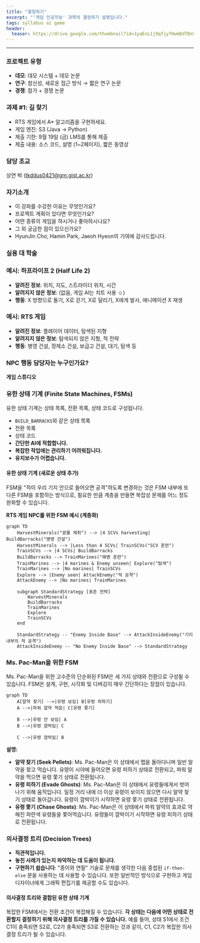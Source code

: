 ```yaml
---
title: "결정하기"
excerpt: "'게임 인공지능' 과목의 결정하기 설명입니다."
tags: syllabus ai game
header:
  teaser: https://drive.google.com/thumbnail?id=1yaExL1j9qfjyfHwmDdTBnSHI3c-RnL0G&sz=w1000
---
```


---

### **프로젝트 유형**

*   **데모**: 데모 시스템 + 데모 논문
*   **연구**: 참신성, 새로운 접근 방식 → 짧은 연구 논문
*   **경쟁**: 참가 + 경쟁 논문

### **과제 #1: 길 찾기**

*   RTS 게임에서 A\* 알고리즘을 구현하세요.
*   게임 엔진: S3 (Java → Python)
*   제출 기한: 9월 19일 (금) LMS를 통해 제출
*   제출 내용: 소스 코드, 설명 (1~2페이지), 짧은 동영상

### **담당 조교**

상연 박 (tkddus0421@gm.gist.ac.kr)

### **자기소개**

*   이 강좌를 수강한 이유는 무엇인가요?
*   프로젝트 계획이 있다면 무엇인가요?
*   어떤 종류의 게임을 하시거나 좋아하시나요?
*   그 외 궁금한 점이 있으신가요?
*   HyunJin Cho, Hamin Park, Jaeoh Hyeon의 기여에 감사드립니다.

### **실용 대 학술**

### **예시: 하프라이프 2 (Half Life 2)**

*   **알려진 정보**: 위치, 지도, 스트라이더 위치, 시간
*   **알려지지 않은 정보**: (없음, 게임 AI는 치트 사용 ☺)
*   **행동**: X 방향으로 돌기, X로 걷기, X로 달리기, X에게 발사, 애니메이션 X 재생

### **예시: RTS 게임**

*   **알려진 정보**: 플레이어 데이터, 탐색된 지형
*   **알려지지 않은 정보**: 탐색되지 않은 지형, 적 전략
*   **행동**: 병영 건설, 정제소 건설, 보급고 건설, 대기, 탐색 등

### **NPC 행동 담당자는 누구인가요?**

**게임 스튜디오**

### **유한 상태 기계 (Finite State Machines, FSMs)**

유한 상태 기계는 상태 목록, 전환 목록, 상태 코드로 구성됩니다.
*   `BUILD_BARRACKS`와 같은 상태 목록
*   전환 목록
*   상태 코드
*   **간단한 AI에 적합합니다.**
*   **복잡한 작업에는 관리하기 어려워집니다.**
*   **유지보수가 어렵습니다.**

#### **유한 상태 기계 (새로운 상태 추가)**

FSM을 "적이 우리 기지 안으로 들어오면 공격"하도록 변경하는 것은 FSM 내부에 또 다른 FSM을 포함하는 방식으로, 필요한 만큼 계층을 만들면 복잡성 문제를 어느 정도 완화할 수 있습니다.

**RTS 게임 NPC를 위한 FSM 예시 (계층화)**

```mermaid
graph TD
    HarvestMinerals("광물 채취") --> |4 SCVs harvesting| BuildBarracks("병영 건설")
    HarvestMinerals --> |Less than 4 SCVs| TrainSCVs("SCV 훈련")
    TrainSCVs --> |4 SCVs| BuildBarracks
    BuildBarracks --> TrainMarines("해병 훈련")
    TrainMarines --> |4 marines & Enemy unseen| Explore("탐색")
    TrainMarines --> |No marines| TrainSCVs
    Explore --> |Enemy seen| AttackEnemy("적 공격")
    AttackEnemy --> |No marines| TrainMarines
    
    subgraph StandardStrategy [표준 전략]
        HarvestMinerals
        BuildBarracks
        TrainMarines
        Explore
        TrainSCVs
    end

    StandardStrategy -- "Enemy Inside Base" --> AttackInsideEnemy("기지 내부의 적 공격")
    AttackInsideEnemy -- "No Enemy Inside Base" --> StandardStrategy
```

### **Ms. Pac-Man을 위한 FSM**

Ms. Pac-Man을 위한 고수준의 단순화된 FSM은 세 가지 상태와 전환으로 구성될 수 있습니다. FSM은 설계, 구현, 시각화 및 디버깅이 매우 간단하다는 장점이 있습니다.

```mermaid
graph TD
    A[알약 찾기] -->|유령 보임| B[유령 피하기]
    A -->|파워 알약 먹음| C[유령 쫓기]
    
    B -->|유령 안 보임| A
    B -->|유령 깜박임| C
    
    C -->|유령 깜박임| B
```

**설명:**
*   **알약 찾기 (Seek Pellets)**: Ms. Pac-Man은 이 상태에서 맵을 돌아다니며 일반 알약을 찾고 먹습니다. 유령이 시야에 들어오면 유령 피하기 상태로 전환되고, 파워 알약을 먹으면 유령 쫓기 상태로 전환됩니다.
*   **유령 피하기 (Evade Ghosts)**: Ms. Pac-Man은 이 상태에서 유령들에게서 벗어나기 위해 움직입니다. 일정 거리 내에 더 이상 유령이 보이지 않으면 다시 알약 찾기 상태로 돌아갑니다. 유령이 깜박이기 시작하면 유령 쫓기 상태로 전환됩니다.
*   **유령 쫓기 (Chase Ghosts)**: Ms. Pac-Man은 이 상태에서 파워 알약의 효과로 약해진 파란색 유령들을 쫓아먹습니다. 유령들이 깜박이기 시작하면 유령 피하기 상태로 전환됩니다.

### **의사결정 트리 (Decision Trees)**

*   **직관적입니다.**
*   **놓친 사례가 있는지 파악하는 데 도움이 됩니다.**
*   **구현하기 쉽습니다**: "종이와 연필" 기술로 문제를 생각한 다음 중첩된 `if-then-else` 문을 사용하는 데 사용할 수 있습니다. 또한 일반적인 방식으로 구현하고 게임 디자이너에게 그래픽 편집기를 제공할 수도 있습니다.

#### **의사결정 트리와 결합된 유한 상태 기계**

복잡한 FSM에서는 전환 조건이 복잡해질 수 있습니다. **각 상태는 다음에 어떤 상태로 전환할지 결정하기 위해 의사결정 트리를 가질 수 있습니다.**
예를 들어, 상태 S1에서 조건 C1이 충족되면 S2로, C2가 충족되면 S3로 전환하는 것과 같이, C1, C2가 복잡한 의사결정 트리가 될 수 있습니다.